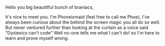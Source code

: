Hello you big beautitful bunch of braniacs,

It's nice to meet you. I'm Phoneixmaid (feel free to call me Phoe), 
I've always been curious about the behind the screen magic you all do so well. But never ventured further than looking at the curtain as a voice said "Dyslexics can't code"
Well no-one tells me what I can't do! so I'm here to learn and prove myself wrong.

